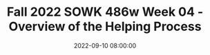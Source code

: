 ---
layout: single_presentation
name: fall-2022-sowk-486w-week-04-overview-of-the-helping-process.md
title: "Fall 2022 SOWK 486w Week 04 - Overview of the Helping Process"
date:  2022-09-10 08:00:00
presentation_id: B7trhi
permalink: /B7trhi/
redirect_from:
  - /presentations/B7trhi/fall-2022-sowk-486w-week-04-overview-of-the-helping-process
slides: 
  - slide_name: deck-8828-large-0.jpeg
    slide_text: >
      <p>Jacob Campbell, LICSW Heritage University
      FALL 2022 SOWK 486W
      OVERVIEW OF THE HELPING PROCESS</p>
      
  - slide_name: deck-8828-large-1.jpeg
    slide_text: >
      <p>(CUSTOMER SERVICE TRAINING HELPER, N.D.)
      FIRST IMPRESSIONS ▸ Who would ▸ you want to meet?
      what would you do? what would you wear? how would you feel?
      Jacob Campbell, LICSW at Heritage University
      Fall 2022 SOWK 486w</p>
      
  - slide_name: deck-8828-large-2.jpeg
    slide_text: >
      <p>THE PLAN FOR TODAY
      AGENDA ▸ Overview of the three phases of the helping process ▸ Setting the environment ▸ Interviewing clients ▸ Practice with ethical dilemmas
      Jacob Campbell, LICSW at Heritage University
      Fall 2022 SOWK 486w</p>
      
  - slide_name: deck-8828-large-3.jpeg
    slide_text: >
      <p>PHASES OF THE HELPING PROCESS
      1
      2
      3
      PHASE 1: EXPLORATION, ENGAGEMENT, ASSESSMENT, AND PLANNING
      PHASE II: IMPLEMENTATION AND GOAL ATTAINMENT
      PHASE III: EVALUATION AND TERMINATION
      (Hepworth et al., 2022)
      Jacob Campbell, LICSW at Heritage University
      Fall 2022 SOWK 486w</p>
      
  - slide_name: deck-8828-large-4.jpeg
    slide_text: >
      <p>3 2
      Explaining the process, the services, and yourself
      1 Exploration, Engagement , Assessment, and Planning
      Exploring Clients’ Problems
      Jacob Campbell, LICSW at Heritage University
      (Hepworth et al., 2022)
      Fall 2022 SOWK 486w</p>
      
  - slide_name: deck-8828-large-5.jpeg
    slide_text: >
      <p>3
      RAPPORT
      2
      Relationship description with strong rapport
      1
      Look and feel of a strong rapport
      Exploration, Engagement , Assessment, and Planning
      Developing strong rapport
      Establishing rapport and enhancing motivation
      Jacob Campbell, LICSW at Heritage University
      (Hepworth et al., 2022)
      Fall 2022 SOWK 486w</p>
      
  - slide_name: deck-8828-large-6.jpeg
    slide_text: >
      <p>(LEACH, 2015)
      STRATEGIES AND BEHAVIORS THAT IMPROVE CLIENT TRUST
      MAINTAIN:
      AVOID:
      ‣ Client comfort
      ‣ Objectivity
      ‣ Passing judgement
      ‣ Con dentiality &amp; trust
      ‣ Attentiveness
      ‣ Enthusiasm
      ‣ Eye contact
      ‣ Jargon and technical language
      ‣ A collaborative relationship Interest in client concerns
      ‣ An open posture
      fi
      Jacob Campbell, LICSW at Heritage University
      ‣ An authoritarian demeanor ‣ Interruptions
      Fall 2022 SOWK 486w</p>
      
  - slide_name: deck-8828-large-7.jpeg
    slide_text: >
      <p>(LEACH, 2015)
      STRATEGIES AND BEHAVIORS THAT IMPROVE CLIENT TRUST BE:
      USE:
      ‣ Dependable
      ‣ Genuine
      ‣ Open minded
      ‣ Warm
      ‣ Respectful of client wishes and needs
      ‣ Flexible
      ‣ Sincere
      ‣ Sensitive
      ‣ Reassuring &amp; supportive
      ‣ Honest
      ‣ Empathetic
      ‣ Empowering
      ‣ Altruistic
      ‣ Con dent ‣ Friendly
      ‣ Rationales for procedures, treatments and decisions
      ‣ Engaging and interactive
      Jacob Campbell, LICSW at Heritage University fi
      ‣ Open-ended questions
      Fall 2022 SOWK 486w</p>
      
  - slide_name: deck-8828-large-8.jpeg
    slide_text: >
      <p>WHAT ARE MICRO SKILLS? WHY ARE THEY IMPORTANT?
      WHO’S GUIDING THE INTERVIEW Jacob Campbell, LICSW at Heritage University
      Fall 2022 SOWK 486w</p>
      
  - slide_name: deck-8828-large-9.jpeg
    slide_text: >
      <p>(KIRST-ASHMAN AND HULL, 2015)
      STARTING THE INTERVIEW
      PURPOSE
      SETTING
      PREPAREDNESS
      STARTING
      Jacob Campbell, LICSW at Heritage University
      Fall 2022 SOWK 486w</p>
      
  - slide_name: deck-8828-large-10.jpeg
    slide_text: >
      <p>(KIRST-ASHMAN AND HULL, 2015)
      STARTING THE INTERVIEW PURPOSE
      SETTING
      PREPAREDNESS
      ▸ The major goal of any interview is effective communication with the client. ▸ Interviews make use of communication with clients to solve problems, encourage positive change and promote clients well being.
      STARTING
      Jacob Campbell, LICSW at Heritage University
      Fall 2022 SOWK 486w</p>
      
  - slide_name: deck-8828-large-11.jpeg
    slide_text: >
      <p>(KIRST-ASHMAN AND HULL, 2015)
      STARTING THE INTERVIEW PURPOSE
      SETTING
      ▸ Variety of Setting ▸ How do we present ourselves?
      PREPAREDNESS
      ▸ Timeliness
      STARTING
      Jacob Campbell, LICSW at Heritage University
      Fall 2022 SOWK 486w</p>
      
  - slide_name: deck-8828-large-12.jpeg
    slide_text: >
      <p>OFFICE SETUP FENG SHUI</p>
      
  - slide_name: deck-8828-large-13.jpeg
    slide_text: >
      <p>(KIRST-ASHMAN AND HULL, 2015)
      STARTING THE INTERVIEW PURPOSE
      SETTING
      ▸ What information do you need to gather ▸ How long is the interview time frame
      PREPAREDNESS
      ▸ Identify the purpose
      STARTING
      Jacob Campbell, LICSW at Heritage University
      Fall 2022 SOWK 486w</p>
      
  - slide_name: deck-8828-large-14.jpeg
    slide_text: >
      <p>(KIRST-ASHMAN AND HULL, 2015)
      STARTING THE INTERVIEW PURPOSE
      SETTING
      ▸ Greetings PREPAREDNESS
      ▸ Alleviate clients anxiety
      STARTING
      Jacob Campbell, LICSW at Heritage University
      Fall 2022 SOWK 486w</p>
      
  - slide_name: deck-8828-large-15.jpeg
    slide_text: >
      <p>THE INITIAL INTERVIEW
      PHOTO BY NIK SHULIAHIN 💛💙 ON UNSPLASH</p>
      
  - slide_name: deck-8828-large-16.jpeg
    slide_text: >
      <p>(HEPWORTH ET AL., 2022)
      INTERVIEW STRUCTURE ▸ Rapport ▸ Starting with client motivation ▸ Use of an interpreter
      Jacob Campbell, LICSW at Heritage University
      Fall 2022 SOWK 486w</p>
      
  - slide_name: deck-8828-large-17.jpeg
    slide_text: >
      <p>(HEPWORTH ET AL., 2022)
      DISCUSSING PROBLEMATIC SITUATIONS ▸ Determine clients’ expectations ▸ Cultural differences ▸ Assesses the signi cance of information
      fi
      Jacob Campbell, LICSW at Heritage University
      Fall 2022 SOWK 486w</p>
      
  - slide_name: deck-8828-large-18.jpeg
    slide_text: >
      <p>(HEPWORTH ET AL., 2022)
      FOCUSING IN DEPTH ▸ Outlines ▸ Moment-to-moment emotional reactions ▸ Clients’ opinions and interpretations ▸ Substance abuse, violence, and sexual abuse
      Jacob Campbell, LICSW at Heritage University
      Fall 2022 SOWK 486w</p>
      
  - slide_name: deck-8828-large-19.jpeg
    slide_text: >
      <p>(HEPWORTH ET AL., 2022)
      PROCESS OF GOAL NEGOTIATION ▸ Ending the interview process ▸ Continued use of interviewing skills
      Jacob Campbell, LICSW at Heritage University
      Fall 2022 SOWK 486w</p>
      
  - slide_name: deck-8828-large-20.jpeg
    slide_text: >
      <p>PHASES OF THE HELPING PROCESS
      3 2
      Strengths-based approach Stages of change
      1 Exploration, Engagement , Assessment, and Planning
      Establishing rapport and enhancing motivation
      Jacob Campbell, LICSW at Heritage University
      (Hepworth et al., 2022)
      Fall 2022 SOWK 486w</p>
      
  - slide_name: deck-8828-large-21.jpeg
    slide_text: >
      <p>PHASES OF THE HELPING PROCESS
      3 2 1 Exploration, Engagement , Assessment, and Planning
      Exploration begins by attending to the emotional states and immediate concerns manifested by the client. Gradually, the social worker broadens the exploration to encompass relevant systems (individual, interpersonal, and environmental) and explores the most critical aspects of the problem in depth. — Hepworth et al. (2022) , p. 43
      Formulating a multidimensional assessment
      Jacob Campbell, LICSW at Heritage University
      (Hepworth et al., 2022)
      Fall 2022 SOWK 486w</p>
      
  - slide_name: deck-8828-large-22.jpeg
    slide_text: >
      <p>3 2 1 Exploration, Engagement , Assessment, and Planning
      Behavior
      PHASES OF THE HELPING PROCESS
      Thoughts Beliefs Emotions Information revealed
      Formulating a multidimensional assessment
      Jacob Campbell, LICSW at Heritage University
      (Hepworth et al., 2022)
      Fall 2022 SOWK 486w</p>
      
  - slide_name: deck-8828-large-23.jpeg
    slide_text: >
      <p>PHASES OF THE HELPING PROCESS
      3 2
      Formulating a contact Solution-focused approach
      1 Exploration, Engagement , Assessment, and Planning
      Goals
      Jacob Campbell, LICSW at Heritage University
      (Hepworth et al., 2022)
      Fall 2022 SOWK 486w</p>
      
  - slide_name: deck-8828-large-24.jpeg
    slide_text: >
      <p>PHASES OF THE HELPING PROCESS
      3 2
      Linking clients to other resource systems requires careful handling if clients are to follow through in seeking and obtaining essential resources.
      1 Exploration, Engagement , Assessment, and Planning
      Goals
      Jacob Campbell, LICSW at Heritage University
      (Hepworth et al., 2022)
      Fall 2022 SOWK 486w</p>
      
  - slide_name: deck-8828-large-25.jpeg
    slide_text: >
      <p>3
      PHASES OF THE HELPING PROCESS
      2 1 Jacob Campbell, LICSW at Heritage University
      Implementation and Goal Attainment
      (Hepworth et al., 2022)
      Fall 2022 SOWK 486w</p>
      
  - slide_name: deck-8828-large-26.jpeg
    slide_text: >
      <p>PHASES OF THE HELPING PROCESS
      3
      Prioritize goals into general and speci c tasks
      2
      Select and implement interventions Plan task implementation, enhancing selfef cacy
      1 Implementation and Goal Attainment
      Maintain focus within sessions
      Tasks (Hepworth et al., 2022) fi
      fi
      Jacob Campbell, LICSW at Heritage University
      Fall 2022 SOWK 486w</p>
      
  - slide_name: deck-8828-large-27.jpeg
    slide_text: >
      <p>PHASES OF THE HELPING PROCESS
      3
      Maintain continuity between sessions
      2
      Monitor progress Identify and address barriers to change
      1 Implementation and Goal Attainment
      Employ appropriate self-disclosure and assertiveness to facilitate change
      Tasks
      Jacob Campbell, LICSW at Heritage University
      (Hepworth et al., 2022)
      Fall 2022 SOWK 486w</p>
      
  - slide_name: deck-8828-large-28.jpeg
    slide_text: >
      <p>3 2 1 Implementation and Goal Attainment
      Enhancing self-ef cacy Monitoring progress
      PHASES OF THE HELPING PROCESS
      Barriers to goal attainment Relational reactions Enhancing clients’ self awareness Use of of self
      Consideration fi
      Jacob Campbell, LICSW at Heritage University
      (Hepworth et al., 2022)
      Fall 2022 SOWK 486w</p>
      
  - slide_name: deck-8828-large-29.jpeg
    slide_text: >
      <p>3 2 1 Evaluation and Termination
      PHASES OF THE HELPING PROCESS
      Assessing when client goals have been satisfactorily attained
      Helping the client develop strategies that maintain change and continue growth following the termination Successfully terminating the helping relationship
      Tasks
      Jacob Campbell, LICSW at Heritage University
      (Hepworth et al., 2022)
      Fall 2022 SOWK 486w</p>
      
  - slide_name: deck-8828-large-30.jpeg
    slide_text: >
      <p>PHASES OF THE HELPING PROCESS
      3 2 1 Evaluation and Termination
      SUCCESSFULLY TERMINATING THE HELPING RELATIONSHIP
      PLANNING CHANGE MAINTENANCE STRATEGIES
      Considerations
      Jacob Campbell, LICSW at Heritage University
      (Hepworth et al., 2022)
      Fall 2022 SOWK 486w</p>
      
  - slide_name: deck-8828-large-31.jpeg
    slide_text: >
      <p>What con icting principles and values are in play in the case? What are the pros and cons of the various courses of action? What guidelines are applicable in resolving this dilemma? What resources could you consult to help you decide on an ethical course of action? (Hepworth et al., 2022, p. 75) fi
      Jacob Campbell, LICSW at Heritage University fl
      fi
      A classmate has told you that they are Googling clients from their eld agency as well as looking them up on Facebook. They state that the information is public, so there is no con dentiality involved, and the more they learn about them the better they can help them. In your own placement, workers send Snapchat messages to each other of the wacky ways clients dress and behave. They say it builds camaraderie in the team and is harmless since the photos and comments go away after only a few seconds.
      ETHICS CASE 1 Fall 2022 SOWK 486w</p>
      
  - slide_name: deck-8828-large-32.jpeg
    slide_text: >
      <p>You are forming a youth group in a state correctional facility. From past experience, you know that members sometimes make references in the group to previous offenses that they have committed without being apprehended. You also know that they may talk about indiscretions or misdemeanors they (or others) may have committed or plan to commit within the institution, such as smoking marijuana, engaging in sexual encounters, receiving contraband from visitors, or stealing supplies or property from peers or staff. Are you required to share all the information you learn in the group? How can you encourage trust and sharing if there are limits to con dentiality? What con icting principles and values are in play in the case? What are the pros and cons of the various courses of action? What guidelines are applicable in resolving this dilemma? What resources could you consult to help you decide on an ethical course of action?
      fl
      fi
      Jacob Campbell, LICSW at Heritage University
      (Hepworth et al., 2022, p. 75)
      ETHICS CASE 2 Fall 2022 SOWK 486w</p>
      
  - slide_name: deck-8828-large-33.jpeg
    slide_text: >
      <p>In conducting an intake interview with a young woman in a family agency, you observe that both of her young children are withdrawn and listless. Throughout the interview, the client seems defensive, suspicious, and appears ambivalent about having come for the interview. At one point, she states that she feels overwhelmed with her parenting responsibilities and is having dif culty in coping with her children. She also alludes to her fear that she may hurt them but then abruptly changes the subject. As you encourage her to return to the discussion of her problems with the children, your client says that she has changed her mind about wanting help, takes her children in hand, and hastily leaves the of ce. What con icting principles and values are in play in the case? What are the pros and cons of the various courses of action? What guidelines are applicable in resolving this dilemma? What resources could you consult to help you decide on an ethical course of action?
      fi
      (Hepworth et al., 2022, p. 75) fi
      fl
      Jacob Campbell, LICSW at Heritage University
      ETHICS CASE 3 Fall 2022 SOWK 486w</p>
      
  - slide_name: deck-8828-large-34.jpeg
    slide_text: >
      <p>You have been working in a mental health agency with a middle-aged male who has a history, when angered, of becoming violent and physically abusive. He has been under extreme psychological pressure lately because of increased expectations at work. In an interview today, he is extremely angry, clenching his sts as he tells you that his boss is giving him a hard time, singling him out for criticism, and threatening that he will lose his job. “If that happens,” he says, “they’ll be sorry.” What con icting principles and values are in play in the case? What are the pros and cons of the various courses of action? What guidelines are applicable in resolving this dilemma? What resources could you consult to help you decide on an ethical course of action? (Hepworth et al., 2022, p. 75) fi
      fl
      Jacob Campbell, LICSW at Heritage University
      ETHICS CASE 4 Fall 2022 SOWK 486w</p>
      
presentation_description: >
  <p>Week four is a continuation of laying the groundwork for this course. It is focused on providing an overview of the helping process. The Hepworth et al. (2022) text formats the helping process into three phases.</p>
  <ul>
  <li>Phase 1: Exploration, Engagement, Assessment, and Planning</li>
  <li>Phase II: Implementation and Goal Attainment</li>
  <li>Phase III: Evaluation and Termination</li>
  </ul>
  <p>During the session, we will be examining an overview of considerations we should have in each of the phases. We will also be looking at how we set the environment with our clients and what the interviewing process looks like. Finally, we will spend some time discussing some potential ethical dilemmas. The agenda is:</p>
  <ul>
  <li>Overview of the three phases of the helping process</li>
  <li>Setting the environment</li>
  <li>Interviewing clients</li>
  <li>Practice with ethical dilemmas</li>
  </ul>
  
downloadable_slides: deck-8828.pdf
slides_count: 35
header:
  teaser: deck-8828-thumb-0.jpeg
presentation_video:
location: "Heritage University"
tags:
  - Heritage University
  - BASW Program
  - SOWK 486w
---
